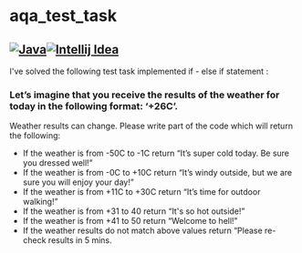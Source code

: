 # aqa_test_task
[![Java](https://fs.getcourse.ru/fileservice/file/download/a/159627/sc/382/h/5bd0eebcc3905821fec61d8c0c44ce8f.png)](https://www.java.com/ru/)[![Intellij Idea](https://fs.getcourse.ru/fileservice/file/download/a/159627/sc/273/h/0e0dd7da86f0500b69c2dba32af2617f.png)](https://www.jetbrains.com/ru-ru/idea/)
---------------------------------------------
I've solved the following test task implemented  if - else if statement  :

### Let’s imagine that you receive the results of the weather for today in the following format: ‘+26C’. 
Weather results can change. Please write part of the code which will return the following: 
- If the weather is from -50C to -1C return “It’s super cold today. Be sure you dressed well!”
- If the weather is from -0C to +10C return “It’s windy outside, but we are sure you will enjoy your day!”
- If the weather is from +11C to +30C return “It’s time for outdoor walking!”
- If the weather is from +31 to 40 return “It's so hot outside!”
- If the weather is from +41 to 50 return “Welcome to hell!”
- If the weather results do not match above values return “Please re-check results in 5 mins.

